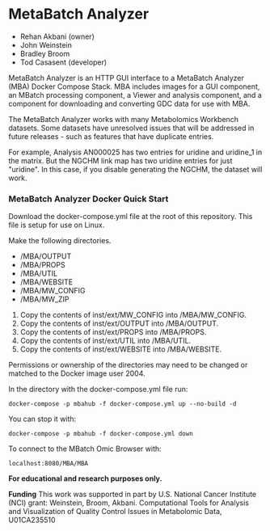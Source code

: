 # MetaBatch Analyzer

 * Rehan Akbani (owner)
 * John Weinstein
 * Bradley Broom
 * Tod Casasent (developer)

MetaBatch Analyzer is an HTTP GUI interface to a MetaBatch Analyzer (MBA) Docker Compose Stack. MBA includes images for a GUI component, an MBatch processing component, a Viewer and analysis component, and a component for downloading and converting GDC data for use with MBA.

The MetaBatch Analyzer works with many Metabolomics Workbench datasets. Some datasets have unresolved issues that will be addressed in future releases - such as features that have duplicate entries.

For example, Analysis AN000025 has two entries for uridine and uridine_1 in the matrix. But the NGCHM link map has two uridine entries for just "uridine". In this case, if you disable generating the NGCHM, the dataset will work.

### MetaBatch Analyzer Docker Quick Start

Download the docker-compose.yml file at the root of this repository. This file is setup for use on Linux.

Make the following directories.

 - /MBA/OUTPUT
 - /MBA/PROPS
 - /MBA/UTIL
 - /MBA/WEBSITE
 - /MBA/MW_CONFIG
 - /MBA/MW_ZIP

 1. Copy the contents of inst/ext/MW_CONFIG into /MBA/MW_CONFIG.
 2. Copy the contents of inst/ext/OUTPUT into /MBA/OUTPUT.
 3. Copy the contents of inst/ext/PROPS into /MBA/PROPS.
 4. Copy the contents of inst/ext/UTIL into /MBA/UTIL.
 5. Copy the contents of inst/ext/WEBSITE into /MBA/WEBSITE.

Permissions or ownership of the directories may need to be changed or matched to the Docker image user 2004.

In the directory with the docker-compose.yml file run:

	docker-compose -p mbahub -f docker-compose.yml up --no-build -d

You can stop it with:

	docker-compose -p mbahub -f docker-compose.yml down

To connect to the MBatch Omic Browser with:

	localhost:8080/MBA/MBA


**For educational and research purposes only.**

**Funding** 
This work was supported in part by U.S. National Cancer Institute (NCI) grant: Weinstein, Broom, Akbani. Computational Tools for Analysis and Visualization of Quality Control Issues in Metabolomic Data, U01CA235510


